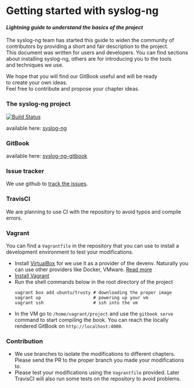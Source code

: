 # Getting started with syslog-ng

#### _Lightning guide to understand the basics of the project_

The syslog-ng team has started this guide to widen the community of  
contributors by providing a short and fair description to the project.  
This document was written for users and developers. You can find sections  
about installing syslog-ng, others are for introducing you to the tools   
and techniques we use.

We hope that you will find our GitBook useful and will be ready  
to create your own ideas.  
Feel free to contribute and propose your chapter ideas.

### The syslog-ng project

[![Build Status](https://github.com/syslog-ng/syslog-ng/actions/workflows/devshell.yml/badge.svg)](https://ci.syslog-ng.com/view/OSE-DAILY-MONITOR/)

available here: [syslog-ng](https://github.com/balabit/syslog-ng)

### GitBook

available here: [syslog-ng-gitbook](https://syslog-ng.gitbook.io/getting-started/content/)

### Issue tracker

We use github to [track the issues](https://github.com/balabit/syslog-ng-gitbook/issues).

### TravisCI

We are planning to use CI with the repository to avoid typos and compile errors.

### Vagrant

You can find a `Vagrantfile` in the repository that you can use to install a development environment to test your modifications.

* Install [VirtualBox](https://www.virtualbox.org/wiki/Downloads) for we use it as a provider of the devenv.
  Naturally you can use other providers like Docker, VMware. [Read more](http://docs.vagrantup.com/v2/providers/)
* [Install Vagrant](https://www.vagrantup.com/downloads.html)
* Run the shell commands below in the root directory of the project
  ```shell
  vagrant box add ubuntu/trusty # downloading the proper image
  vagrant up                    # powering up your vm
  vagrant ssh                   # ssh into the vm
  ```
* In the VM go to `/home/vagrant/project` and use the `gitbook serve` command to start compiling 
  the book. You can reach the locally rendered GitBook on `http://localhost:4000`.

### Contribution

* We use branches to isolate the modifications to different chapters. Please send the PR
  to the proper branch you made your modifications to.
* Please test your modifications using the `Vagrantfile` provided. Later TravisCI will also run
  some tests on the repository to avoid problems.
